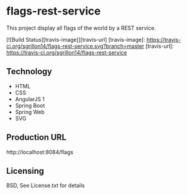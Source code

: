 # flags-rest-service

This project display all flags of the world by a REST service.

[![Build Status][travis-image]][travis-url]
[travis-image]: https://travis-ci.org/sgrillon14/flags-rest-service.svg?branch=master
[travis-url]: https://travis-ci.org/sgrillon14/flags-rest-service


Technology
----------

* HTML
* CSS
* AngularJS 1
* Spring Boot
* Spring Web
* SVG

Production URL
----------

http://localhost:8084/flags


Licensing
---------

BSD, See License.txt for details
